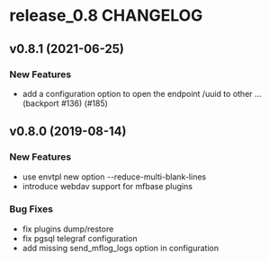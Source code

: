 # release_0.8 CHANGELOG

## v0.8.1 (2021-06-25)

### New Features

- add a configuration option to open the endpoint /uuid to other … (backport #136) (#185)

## v0.8.0 (2019-08-14)

### New Features

- use envtpl new option --reduce-multi-blank-lines
- introduce webdav support for mfbase plugins

### Bug Fixes

- fix plugins dump/restore
- fix pgsql telegraf configuration
- add missing send_mflog_logs option in configuration


